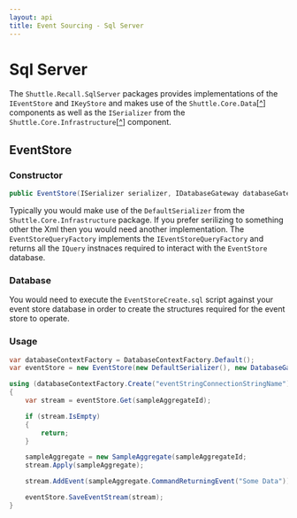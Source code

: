 ```yaml
---
layout: api
title: Event Sourcing - Sql Server
---
```


# Sql Server

The `Shuttle.Recall.SqlServer` packages provides implementations of the `IEventStore` and `IKeyStore` and makes use of the `Shuttle.Core.Data`[<a href="http://shuttle.github.io/shuttle-core/overview-data/" target="_blank">^</a>] components as well as the `ISerializer` from the `Shuttle.Core.Infrastructure`[<a href="http://shuttle.github.io/shuttle-core/overview-serializer/" target="_blank">^</a>] component.

## EventStore

### Constructor

``` c#
public EventStore(ISerializer serializer, IDatabaseGateway databaseGateway, IEventStoreQueryFactory queryFactory)
```

Typically you would make use of the `DefaultSerializer` from the `Shuttle.Core.Infrastructure` package.  If you prefer serilizing to something other the Xml then you would need another implementation.  The `EventStoreQueryFactory` implements the `IEventStoreQueryFactory` and returns all the `IQuery` instnaces required to interact with the `EventStore` database.

### Database

You would need to execute the `EventStoreCreate.sql` script against your event store database in order to create the structures required for the event store to operate.

### Usage

``` c#
var databaseContextFactory = DatabaseContextFactory.Default();
var eventStore = new EventStore(new DefaultSerializer(), new DatabaseGateway(), new EventStoreQueryFactory());

using (databaseContextFactory.Create("eventStringConnectionStringName"))
{
    var stream = eventStore.Get(sampleAggregateId);

    if (stream.IsEmpty)
    {
        return;
    }

    sampleAggregate = new SampleAggregate(sampleAggregateId;
    stream.Apply(sampleAggregate);

    stream.AddEvent(sampleAggregate.CommandReturningEvent("Some Data"));

    eventStore.SaveEventStream(stream);
}
```

<br/>